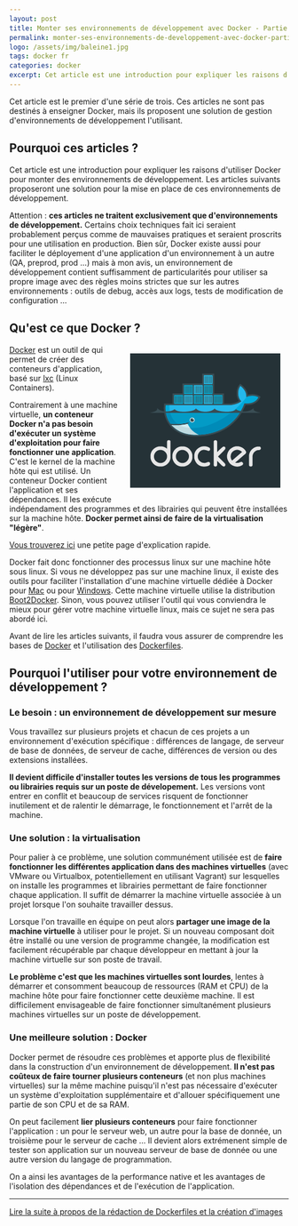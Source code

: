 ```yaml
---
layout: post
title: Monter ses environnements de développement avec Docker - Partie 1
permalink: monter-ses-environnements-de-developpement-avec-docker-partie-1.html
logo: /assets/img/baleine1.jpg
tags: docker fr
categories: docker
excerpt: Cet article est une introduction pour expliquer les raisons d'utiliser Docker pour monter des environnements de développement. Les articles suivants proposeront une solution pour la mise en place de ces environnements de développement. Qu'est ce que Docker ? Pourquoi l'utiliser pour votre environnement de développement ?
---
```

Cet article est le premier d'une série de trois. Ces articles ne sont pas destinés à enseigner Docker, mais ils proposent une solution de gestion d'environnements de développement l'utilisant.

## Pourquoi ces articles ?
Cet article est une introduction pour expliquer les raisons d'utiliser Docker pour monter des environnements de développement. Les articles suivants proposeront une solution pour la mise en place de ces environnements de développement.

Attention : **ces articles ne traitent exclusivement que d'environnements de développement.** Certains choix techniques fait ici seraient probablement perçus comme de mauvaises pratiques et seraient proscrits pour une utilisation en production. Bien sûr, Docker existe aussi pour faciliter le déployement d'une application d'un environnement à un autre (QA, preprod, prod ...) mais à mon avis, un environnement de développement contient suffisamment de particularités pour utiliser sa propre image avec des règles moins strictes que sur les autres environnements : outils de debug, accès aux logs, tests de modification de configuration ...

## Qu'est ce que Docker ?
<img src="/assets/img/logo_docker.png" style="float:right; margin:3%" alt="logo docker" title="logo docker" />

[Docker](http://www.docker.io) est un outil de  qui permet de créer des conteneurs d'application, basé sur [lxc](https://linuxcontainers.org/) (Linux Containers).

Contrairement à une machine virtuelle, **un conteneur Docker n'a pas besoin d'exécuter un système d'exploitation pour faire fonctionner une application**. C'est le kernel de la machine hôte qui est utilisé. Un conteneur Docker contient l'application et ses dépendances. Il les exécute indépendament des programmes et des librairies qui peuvent être installées sur la machine hôte. **Docker permet ainsi de faire de la virtualisation "légère"**.

[Vous trouverez ici](https://www.docker.com/whatisdocker/) une petite page d'explication rapide.

Docker fait donc fonctionner des processus linux sur une machine hôte sous linux. Si vous ne développez pas sur une machine linux, il existe des outils pour faciliter l'installation d'une machine virtuelle dédiée à Docker pour [Mac](https://docs.docker.com/installation/mac/) ou pour [Windows](https://docs.docker.com/installation/windows/). Cette machine virtuelle utilise la distribution [Boot2Docker](http://boot2docker.io/). Sinon, vous pouvez utiliser l'outil qui vous conviendra le mieux pour gérer votre machine virtuelle linux, mais ce sujet ne sera pas abordé ici.

Avant de lire les articles suivants, il faudra vous assurer de comprendre les bases de [Docker](https://docs.docker.com/) et l'utilisation des [Dockerfiles](https://docs.docker.com/reference/builder/).

## Pourquoi l'utiliser pour votre environnement de développement ?
### Le besoin : un environnement de développement sur mesure
Vous travaillez sur plusieurs projets et chacun de ces projets a un environnement d'exécution spécifique : différences de langage, de serveur de base de données, de serveur de cache, différences de version ou des extensions installées.

**Il devient difficile d'installer toutes les versions de tous les programmes ou librairies requis sur un poste de dévelopement.** Les versions vont entrer en conflit et beaucoup de services risquent de fonctionner inutilement et de ralentir le démarrage, le fonctionnement et l'arrêt de la machine.

### Une solution : la virtualisation
Pour palier à ce problème, une solution communément utilisée est de **faire fonctionner les différentes application dans des machines virtuelles** (avec VMware ou Virtualbox, potentiellement en utilisant Vagrant) sur lesquelles on installe les programmes et librairies permettant de faire fonctionner chaque application. Il suffit de démarrer la machine virtuelle associée à un projet lorsque l'on souhaite travailler dessus.

Lorsque l'on travaille en équipe on peut alors **partager une image de la machine virtuelle** à utiliser pour le projet. Si un nouveau composant doit être installé ou une version de programme changée, la modification est facilement récupérable par chaque développeur en mettant à jour la machine virtuelle sur son poste de travail.

**Le problème c'est que les machines virtuelles sont lourdes**, lentes à démarrer et consomment beaucoup de ressources (RAM et CPU) de la machine hôte pour faire fonctionner cette deuxième machine. Il est difficilement envisageable de faire fonctionner simultanément plusieurs machines virtuelles sur un poste de développement.

### Une meilleure solution : Docker
Docker permet de résoudre ces problèmes et apporte plus de flexibilité dans la construction d'un environnement de développement. **Il n'est pas coûteux de faire tourner plusieurs conteneurs** (et non plus machines virtuelles) sur la même machine puisqu'il n'est pas nécessaire d'exécuter un système d'exploitation supplémentaire et d'allouer spécifiquement une partie de son CPU et de sa RAM.

On peut facilement **lier plusieurs conteneurs** pour faire fonctionner l'application : un pour le serveur web, un autre pour la base de donnée, un troisième pour le serveur de cache ... Il devient alors extrémenent simple de tester son application sur un nouveau serveur de base de donnée ou une autre version du langage de programmation.

On a ainsi les avantages de la performance native et les avantages de l'isolation des dépendances et de l'exécution de l'application.

---

[Lire la suite à propos de la rédaction de Dockerfiles et la création d'images](/monter-ses-environnements-de-developpement-avec-docker-partie-2/)
